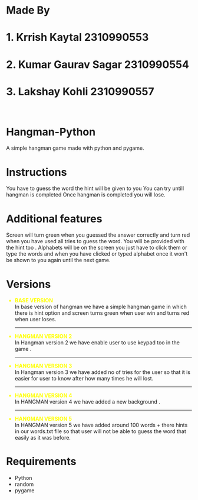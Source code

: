 # Made By 
# 1. Krrish Kaytal 2310990553
# 2. Kumar Gaurav Sagar 2310990554
# 3. Lakshay Kohli 2310990557
</br>

# Hangman-Python
A simple hangman game made with python and pygame.

# Instructions
You have to guess the word the hint will be given to you 
You can try untill hangman is completed
Once hangman is completed you will lose.

# Additional features
Screen will turn green when you guessed the answer correctly 
and turn red when you have used all tries to guess the word.
You will be provided with the hint too . Alphabets will be on the screen you just have to click them or type the words 
and when you have clicked or typed alphabet once it won't be shown to you again until the next game.

# Versions
<ul>
<li style ="color: yellow; "> <b>BASE VERSION </b></li>
In base version of hangman we have a simple hangman game in which there is hint option and screen turns green when user win and turns red when user loses. </br><hr>
<li style ="color: yellow; "><b> HANGMAN VERSION 2 </b></li>
In Hangman version 2 we have enable user to use keypad too in the game . </br><hr>
<li style ="color: yellow; "> <b> HANGMAN VERSION 3 </b> </li>
In Hangman version 3 we have added no of tries for the user so that it is easier for user to know after how many times he will lost. </br><hr>
<li style ="color: yellow; "><b>HANGMAN VERSION 4 </b></li>
In HANGMAN version 4 we have added a new background .</br> <hr>
<li style ="color: yellow; "><b>HANGMAN VERSION 5 </b></li>
In HANGMAN version 5 we have added around 100 words + there hints in our words.txt file so that user will not be able to guess the word that easily as it was before.<br>
</ul>






# Requirements
- Python 
- random
- pygame


